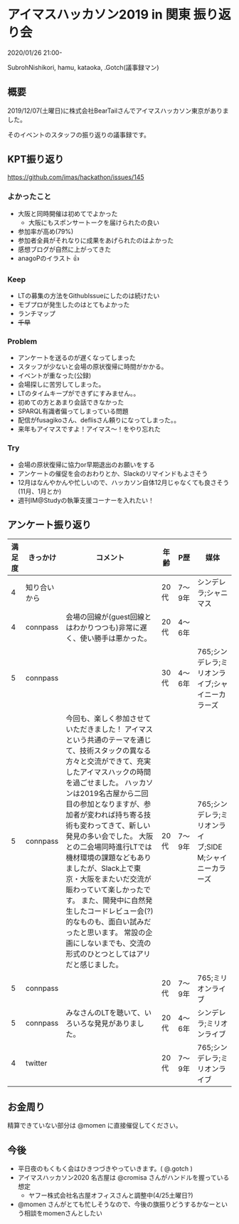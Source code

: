 # アイマスハッカソン2019 in 関東 振り返り会

2020/01/26 21:00-

SubrohNishikori, hamu, kataoka, .Gotch(議事録マン)

## 概要

2019/12/07(土曜日)に株式会社BearTailさんでアイマスハッカソン東京がありました。

そのイベントのスタッフの振り返りの議事録です。

## KPT振り返り

https://github.com/imas/hackathon/issues/145

### よかったこと

- 大阪と同時開催は初めてでよかった
  - 大阪にもスポンサートークを届けられたの良い
- 参加率が高め(79%)
- 参加者全員がそれなりに成果をあげられたのはよかった
- 感想ブログが自然に上がってきた
- anagoPのイラスト :+1:

### Keep

- LTの募集の方法をGithubIssueにしたのは続けたい
- モブプロが発生したのはとてもよかった
- ランチマップ
- ~~千早~~

### Problem

- アンケートを送るのが遅くなってしまった
- スタッフが少ないと会場の原状復帰に時間がかかる。
- イベントが重なった(公録)
- 会場探しに苦労してしまった。
- LTのタイムキープができずにすみません。。
- 初めての方とあまり会話できなかった
- SPARQL有識者偏ってしまっている問題
- 配信がfusagikoさん、deflisさん頼りになってしまった。。
- 来年もアイマスですよ！アイマス〜！をやり忘れた

### Try

- 会場の原状復帰に協力or早期退出のお願いをする
- アンケートの催促を会のおわりとか、Slackのリマインドもよさそう
- 12月はなんやかんや忙しいので、ハッカソン自体12月じゃなくても良さそう(11月、1月とか)
- 週刊IM@Studyの執筆支援コーナーを入れたい！

## アンケート振り返り

| **満足度** | **きっかけ** | **コメント**                                                 | **年齢** | **P歴** | **媒体**                                                |
| ---------- | ------------ | ------------------------------------------------------------ | -------- | ------- | ------------------------------------------------------- |
| 4          | 知り合いから |                                                              | 20代     | 7〜9年  | シンデレラ;シャニマス                                   |
| 4          | connpass     | 会場の回線が(guest回線とはわかりつつも)非常に遅く、使い勝手は悪かった。 | 20代     | 4〜6年  |                                                         |
| 5          | connpass     |                                                              | 30代     | 4〜6年  | 765;シンデレラ;ミリオンライブ;シャイニーカラーズ        |
| 5          | connpass     | 今回も、楽しく参加させていただきました！ アイマスという共通のテーマを通じて、技術スタックの異なる方々と交流ができて、充実したアイマスハックの時間を過ごせました。 ハッカソンは2019名古屋から二回目の参加となりますが、参加者が変われば持ち寄る技術も変わってきて、新しい発見の多い会でした。   大阪との二会場同時進行LTでは機材環境の課題などもありましたが、Slack上で東京・大阪をまたいだ交流が賑わっていて楽しかったです。 また、開発中に自然発生したコードレビュー会(?)的なものも、面白い試みだったと思います。 常設の企画にしないまでも、交流の形式のひとつとしてはアリだと感じました。 | 20代     | 7〜9年  | 765;シンデレラ;ミリオンライブ;SIDE M;シャイニーカラーズ |
| 5          | connpass     |                                                              | 20代     | 7〜9年  | 765;ミリオンライブ                                      |
| 5          | connpass     | みなさんのLTを聴いて、いろいろな発見がありました。           | 20代     | 4〜6年  | シンデレラ;ミリオンライブ                               |
| 4          | twitter      |                                                              | 20代     | 7〜9年  | 765;シンデレラ;ミリオンライブ                           |

## お金周り

精算できていない部分は @momen に直接催促してください。

## 今後

- 平日夜のもくもく会はひきつづきやっていきます。( @.gotch )
- アイマスハッカソン2020 名古屋は @cromisa さんがハンドルを握っている想定
  - ヤフー株式会社名古屋オフィスさんと調整中(4/25土曜日?)
- @momen さんがとても忙しそうなので、今後の旗振りどうするかなーという相談をmomenさんとしたい

